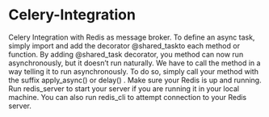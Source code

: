 # Celery-Integration
Celery Integration with Redis as message broker.
To define an async task, simply import and add the decorator @shared_taskto each method or function.
By adding @shared_task decorator, you method can now run asynchronously, but it doesn’t run naturally. We have to call the method in a way telling it to run asynchronously. To do so, simply call your method with the suffix apply_async() or delay() .
Make sure your Redis is up and running. Run redis_server to start your server if you are running it in your local machine. You can also run redis_cli to attempt connection to your Redis server.
